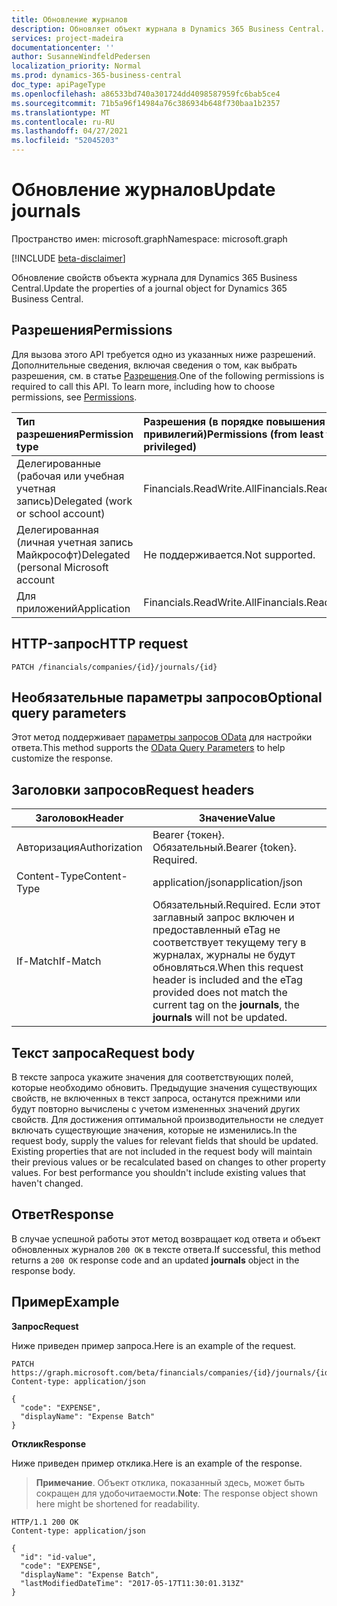 ```yaml
---
title: Обновление журналов
description: Обновляет объект журнала в Dynamics 365 Business Central.
services: project-madeira
documentationcenter: ''
author: SusanneWindfeldPedersen
localization_priority: Normal
ms.prod: dynamics-365-business-central
doc_type: apiPageType
ms.openlocfilehash: a86533bd740a301724dd4098587959fc6bab5ce4
ms.sourcegitcommit: 71b5a96f14984a76c386934b648f730baa1b2357
ms.translationtype: MT
ms.contentlocale: ru-RU
ms.lasthandoff: 04/27/2021
ms.locfileid: "52045203"
---
```

# <a name="update-journals"></a><span data-ttu-id="63cbf-103">Обновление журналов</span><span class="sxs-lookup"><span data-stu-id="63cbf-103">Update journals</span></span>

<span data-ttu-id="63cbf-104">Пространство имен: microsoft.graph</span><span class="sxs-lookup"><span data-stu-id="63cbf-104">Namespace: microsoft.graph</span></span>

[!INCLUDE [beta-disclaimer](../../includes/beta-disclaimer.md)]

<span data-ttu-id="63cbf-105">Обновление свойств объекта журнала для Dynamics 365 Business Central.</span><span class="sxs-lookup"><span data-stu-id="63cbf-105">Update the properties of a journal object for Dynamics 365 Business Central.</span></span>

## <a name="permissions"></a><span data-ttu-id="63cbf-106">Разрешения</span><span class="sxs-lookup"><span data-stu-id="63cbf-106">Permissions</span></span>
<span data-ttu-id="63cbf-p101">Для вызова этого API требуется одно из указанных ниже разрешений. Дополнительные сведения, включая сведения о том, как выбрать разрешения, см. в статье [Разрешения](/graph/permissions-reference).</span><span class="sxs-lookup"><span data-stu-id="63cbf-p101">One of the following permissions is required to call this API. To learn more, including how to choose permissions, see [Permissions](/graph/permissions-reference).</span></span>

|<span data-ttu-id="63cbf-109">Тип разрешения</span><span class="sxs-lookup"><span data-stu-id="63cbf-109">Permission type</span></span> |<span data-ttu-id="63cbf-110">Разрешения (в порядке повышения привилегий)</span><span class="sxs-lookup"><span data-stu-id="63cbf-110">Permissions (from least to most privileged)</span></span>|
|:---------------|:------------------------------------------|
|<span data-ttu-id="63cbf-111">Делегированные (рабочая или учебная учетная запись)</span><span class="sxs-lookup"><span data-stu-id="63cbf-111">Delegated (work or school account)</span></span>|<span data-ttu-id="63cbf-112">Financials.ReadWrite.All</span><span class="sxs-lookup"><span data-stu-id="63cbf-112">Financials.ReadWrite.All</span></span> |
|<span data-ttu-id="63cbf-113">Делегированная (личная учетная запись Майкрософт)</span><span class="sxs-lookup"><span data-stu-id="63cbf-113">Delegated (personal Microsoft account</span></span>|<span data-ttu-id="63cbf-114">Не поддерживается.</span><span class="sxs-lookup"><span data-stu-id="63cbf-114">Not supported.</span></span>|
|<span data-ttu-id="63cbf-115">Для приложений</span><span class="sxs-lookup"><span data-stu-id="63cbf-115">Application</span></span>|<span data-ttu-id="63cbf-116">Financials.ReadWrite.All</span><span class="sxs-lookup"><span data-stu-id="63cbf-116">Financials.ReadWrite.All</span></span>|

## <a name="http-request"></a><span data-ttu-id="63cbf-117">HTTP-запрос</span><span class="sxs-lookup"><span data-stu-id="63cbf-117">HTTP request</span></span>

```
PATCH /financials/companies/{id}/journals/{id}
```

## <a name="optional-query-parameters"></a><span data-ttu-id="63cbf-118">Необязательные параметры запросов</span><span class="sxs-lookup"><span data-stu-id="63cbf-118">Optional query parameters</span></span>
<span data-ttu-id="63cbf-119">Этот метод поддерживает [параметры запросов OData](/graph/query-parameters) для настройки ответа.</span><span class="sxs-lookup"><span data-stu-id="63cbf-119">This method supports the [OData Query Parameters](/graph/query-parameters) to help customize the response.</span></span>

## <a name="request-headers"></a><span data-ttu-id="63cbf-120">Заголовки запросов</span><span class="sxs-lookup"><span data-stu-id="63cbf-120">Request headers</span></span>
|<span data-ttu-id="63cbf-121">Заголовок</span><span class="sxs-lookup"><span data-stu-id="63cbf-121">Header</span></span>        |<span data-ttu-id="63cbf-122">Значение</span><span class="sxs-lookup"><span data-stu-id="63cbf-122">Value</span></span>                    |
|--------------|-------------------------|
|<span data-ttu-id="63cbf-123">Авторизация</span><span class="sxs-lookup"><span data-stu-id="63cbf-123">Authorization</span></span> |<span data-ttu-id="63cbf-p102">Bearer {токен}. Обязательный.</span><span class="sxs-lookup"><span data-stu-id="63cbf-p102">Bearer {token}. Required.</span></span>|
|<span data-ttu-id="63cbf-126">Content-Type</span><span class="sxs-lookup"><span data-stu-id="63cbf-126">Content-Type</span></span>  |<span data-ttu-id="63cbf-127">application/json</span><span class="sxs-lookup"><span data-stu-id="63cbf-127">application/json</span></span>         |
|<span data-ttu-id="63cbf-128">If-Match</span><span class="sxs-lookup"><span data-stu-id="63cbf-128">If-Match</span></span>      |<span data-ttu-id="63cbf-129">Обязательный.</span><span class="sxs-lookup"><span data-stu-id="63cbf-129">Required.</span></span> <span data-ttu-id="63cbf-130">Если этот заглавный запрос включен и предоставленный eTag не соответствует  текущему тегу в журналах, журналы не будут обновляться.</span><span class="sxs-lookup"><span data-stu-id="63cbf-130">When this request header is included and the eTag provided does not match the current tag on the **journals**, the **journals** will not be updated.</span></span> |

## <a name="request-body"></a><span data-ttu-id="63cbf-131">Текст запроса</span><span class="sxs-lookup"><span data-stu-id="63cbf-131">Request body</span></span>
<span data-ttu-id="63cbf-p104">В тексте запроса укажите значения для соответствующих полей, которые необходимо обновить. Предыдущие значения существующих свойств, не включенных в текст запроса, останутся прежними или будут повторно вычислены с учетом измененных значений других свойств. Для достижения оптимальной производительности не следует включать существующие значения, которые не изменились.</span><span class="sxs-lookup"><span data-stu-id="63cbf-p104">In the request body, supply the values for relevant fields that should be updated. Existing properties that are not included in the request body will maintain their previous values or be recalculated based on changes to other property values. For best performance you shouldn't include existing values that haven't changed.</span></span>

## <a name="response"></a><span data-ttu-id="63cbf-135">Ответ</span><span class="sxs-lookup"><span data-stu-id="63cbf-135">Response</span></span>
<span data-ttu-id="63cbf-136">В случае успешной работы этот метод возвращает код ответа и объект обновленных журналов `200 OK` в тексте  ответа.</span><span class="sxs-lookup"><span data-stu-id="63cbf-136">If successful, this method returns a `200 OK` response code and an updated **journals** object in the response body.</span></span>

## <a name="example"></a><span data-ttu-id="63cbf-137">Пример</span><span class="sxs-lookup"><span data-stu-id="63cbf-137">Example</span></span>

<span data-ttu-id="63cbf-138">**Запрос**</span><span class="sxs-lookup"><span data-stu-id="63cbf-138">**Request**</span></span>

<span data-ttu-id="63cbf-139">Ниже приведен пример запроса.</span><span class="sxs-lookup"><span data-stu-id="63cbf-139">Here is an example of the request.</span></span>
```http
PATCH https://graph.microsoft.com/beta/financials/companies/{id}/journals/{id}
Content-type: application/json

{
  "code": "EXPENSE",
  "displayName": "Expense Batch"
}
```

<span data-ttu-id="63cbf-140">**Отклик**</span><span class="sxs-lookup"><span data-stu-id="63cbf-140">**Response**</span></span>

<span data-ttu-id="63cbf-141">Ниже приведен пример отклика.</span><span class="sxs-lookup"><span data-stu-id="63cbf-141">Here is an example of the response.</span></span> 

> <span data-ttu-id="63cbf-142">**Примечание**. Объект отклика, показанный здесь, может быть сокращен для удобочитаемости.</span><span class="sxs-lookup"><span data-stu-id="63cbf-142">**Note**: The response object shown here might be shortened for readability.</span></span>

```http
HTTP/1.1 200 OK
Content-type: application/json

{
  "id": "id-value",
  "code": "EXPENSE",
  "displayName": "Expense Batch",
  "lastModifiedDateTime": "2017-05-17T11:30:01.313Z"
}
```



